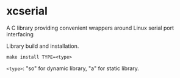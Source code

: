 # xcserial
A C library providing convenient wrappers around Linux serial port interfacing

Library build and installation.
```
make install TYPE=<type>
```
`<type>`: "so" for dynamic library, "a" for static library.